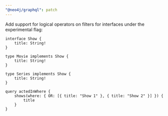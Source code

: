 ```yaml
---
"@neo4j/graphql": patch
---
```


Add support for logical operators on filters for interfaces under the experimental flag:

```
interface Show {
    title: String!
}

type Movie implements Show {
    title: String!
}

type Series implements Show {
    title: String!
}

```

```
query actedInWhere {
    shows(where: { OR: [{ title: "Show 1" }, { title: "Show 2" }] }) {
        title
    }
}
```
